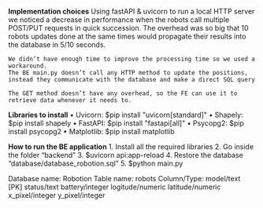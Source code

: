 **Implementation choices**
    Using fastAPI & uvicorn to run a local HTTP server we noticed a decrease in performance when the robots call multiple POST/PUT requests in quick succession.
    The overhead was so big that 10 robots updates done at the same times would propagate their results into the database in 5/10 seconds.

    We didn’t have enough time to improve the processing time so we used a workaround.
    The BE main.py doesn’t call any HTTP method to update the positions, instead they communicate with the database and make a direct SQL query

    The GET method doesn’t have any overhead, so the FE can use it to retrieve data whenever it needs to. 


**Libraries to install**
    •	Uvicorn: $pip install "uvicorn[standard]"
    •	Shapely: $pip install shapely
    •	FastAPI: $pip install "fastapi[all]"
    •	Psycopg2: $pip install psycopg2
    •	Matplotlib: $pip install matplotlib

**How to run the BE application**
    1.	Install all the required libraries
    2.	Go inside the folder “backend”
    3.	$uvicorn api:app-reload
    4.	Restore the database “database/database_robotion.sql”
    5.	$python main.py


Database name:
    Robotion
Table name:
    robots
Column/Type:
    model/text  [PK]
    status/text
    battery/integer
    logitude/numeric
    latitude/numeric
    x_pixel/integer
    y_pixel/integer